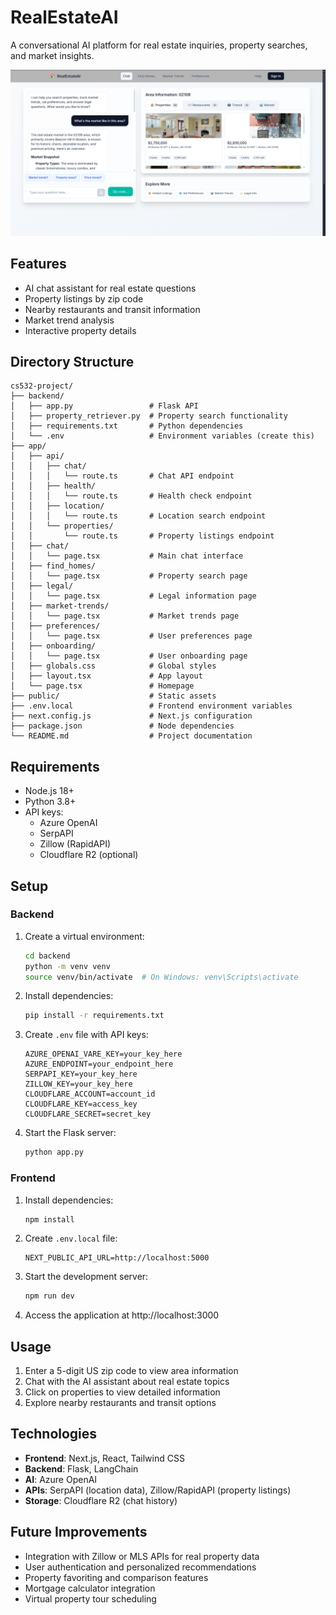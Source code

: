 # RealEstateAI

A conversational AI platform for real estate inquiries, property searches, and market insights.

![Screenshot from the website](https://github.com/Archit1706/cs532-project/blob/b3c8f1ef0725064c2bb3f15fe939987865140497/screenshot.png)

## Features

- AI chat assistant for real estate questions
- Property listings by zip code
- Nearby restaurants and transit information
- Market trend analysis
- Interactive property details

## Directory Structure

```
cs532-project/
├── backend/
│   ├── app.py                 # Flask API 
│   ├── property_retriever.py  # Property search functionality
│   ├── requirements.txt       # Python dependencies
│   └── .env                   # Environment variables (create this)
├── app/
│   ├── api/
│   │   ├── chat/
│   │   │   └── route.ts       # Chat API endpoint
│   │   ├── health/
│   │   │   └── route.ts       # Health check endpoint
│   │   ├── location/
│   │   │   └── route.ts       # Location search endpoint
│   │   └── properties/
│   │       └── route.ts       # Property listings endpoint
│   ├── chat/
│   │   └── page.tsx           # Main chat interface
│   ├── find_homes/
│   │   └── page.tsx           # Property search page
│   ├── legal/
│   │   └── page.tsx           # Legal information page
│   ├── market-trends/
│   │   └── page.tsx           # Market trends page
│   ├── preferences/
│   │   └── page.tsx           # User preferences page
│   ├── onboarding/
│   │   └── page.tsx           # User onboarding page
│   ├── globals.css            # Global styles
│   ├── layout.tsx             # App layout
│   └── page.tsx               # Homepage
├── public/                    # Static assets
├── .env.local                 # Frontend environment variables
├── next.config.js             # Next.js configuration
├── package.json               # Node dependencies
└── README.md                  # Project documentation
```

## Requirements

- Node.js 18+
- Python 3.8+
- API keys:
  - Azure OpenAI
  - SerpAPI
  - Zillow (RapidAPI)
  - Cloudflare R2 (optional)

## Setup

### Backend

1. Create a virtual environment:
   ```bash
   cd backend
   python -m venv venv
   source venv/bin/activate  # On Windows: venv\Scripts\activate
   ```

2. Install dependencies:
   ```bash
   pip install -r requirements.txt
   ```

3. Create `.env` file with API keys:
   ```
   AZURE_OPENAI_VARE_KEY=your_key_here
   AZURE_ENDPOINT=your_endpoint_here
   SERPAPI_KEY=your_key_here
   ZILLOW_KEY=your_key_here
   CLOUDFLARE_ACCOUNT=account_id
   CLOUDFLARE_KEY=access_key
   CLOUDFLARE_SECRET=secret_key
   ```

4. Start the Flask server:
   ```bash
   python app.py
   ```

### Frontend

1. Install dependencies:
   ```bash
   npm install
   ```

2. Create `.env.local` file:
   ```
   NEXT_PUBLIC_API_URL=http://localhost:5000
   ```

3. Start the development server:
   ```bash
   npm run dev
   ```

4. Access the application at http://localhost:3000

## Usage

1. Enter a 5-digit US zip code to view area information
2. Chat with the AI assistant about real estate topics
3. Click on properties to view detailed information
4. Explore nearby restaurants and transit options

## Technologies

- **Frontend**: Next.js, React, Tailwind CSS
- **Backend**: Flask, LangChain
- **AI**: Azure OpenAI
- **APIs**: SerpAPI (location data), Zillow/RapidAPI (property listings)
- **Storage**: Cloudflare R2 (chat history)

## Future Improvements

- Integration with Zillow or MLS APIs for real property data
- User authentication and personalized recommendations
- Property favoriting and comparison features
- Mortgage calculator integration
- Virtual property tour scheduling
